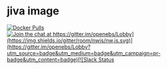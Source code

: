 # jiva image
[![Docker Pulls](https://img.shields.io/docker/pulls/prateek14/jiva-image.svg)](https://hub.docker.com/r/prateek14/jiva-image/)
[![Join the chat at https://gitter.im/openebs/Lobby](https://img.shields.io/gitter/room/nwjs/nw.js.svg)](https://gitter.im/openebs/Lobby?utm_source=badge&utm_medium=badge&utm_campaign=pr-badge&utm_content=badge)[![Slack Status](https://openebsslacksignup.herokuapp.com/badge.svg)](https://openebsslacksignup.herokuapp.com)
